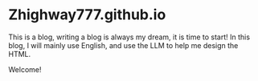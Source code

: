 # Zhighway777.github.io

This is a blog, writing a blog is always my dream, it is time to start!
In this blog, I will mainly use English, and use the LLM to help me design the HTML.

Welcome!
